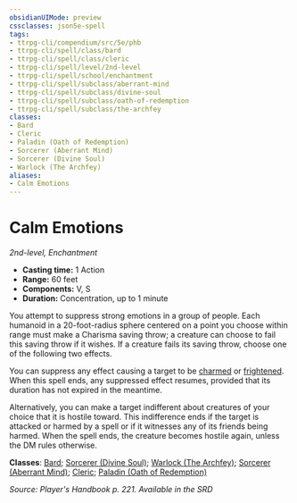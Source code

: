 ```yaml
---
obsidianUIMode: preview
cssclasses: json5e-spell
tags:
- ttrpg-cli/compendium/src/5e/phb
- ttrpg-cli/spell/class/bard
- ttrpg-cli/spell/class/cleric
- ttrpg-cli/spell/level/2nd-level
- ttrpg-cli/spell/school/enchantment
- ttrpg-cli/spell/subclass/aberrant-mind
- ttrpg-cli/spell/subclass/divine-soul
- ttrpg-cli/spell/subclass/oath-of-redemption
- ttrpg-cli/spell/subclass/the-archfey
classes:
- Bard
- Cleric
- Paladin (Oath of Redemption)
- Sorcerer (Aberrant Mind)
- Sorcerer (Divine Soul)
- Warlock (The Archfey)
aliases:
- Calm Emotions
---
```

# Calm Emotions
*2nd-level, Enchantment*  


- **Casting time:** 1 Action
- **Range:** 60 feet
- **Components:** V, S
- **Duration:** Concentration, up to 1 minute

You attempt to suppress strong emotions in a group of people. Each humanoid in a 20-foot-radius sphere centered on a point you choose within range must make a Charisma saving throw; a creature can choose to fail this saving throw if it wishes. If a creature fails its saving throw, choose one of the following two effects.

You can suppress any effect causing a target to be [charmed](/3-Mechanics/CLI/Rules/conditions.md#Charmed) or [frightened](/3-Mechanics/CLI/Rules/conditions.md#Frightened). When this spell ends, any suppressed effect resumes, provided that its duration has not expired in the meantime.

Alternatively, you can make a target indifferent about creatures of your choice that it is hostile toward. This indifference ends if the target is attacked or harmed by a spell or if it witnesses any of its friends being harmed. When the spell ends, the creature becomes hostile again, unless the DM rules otherwise.

**Classes**: [Bard](/3-Mechanics/CLI/Compendium/lists/list-spells-classes-bard.md); [Sorcerer (Divine Soul)](/3-Mechanics/CLI/Compendium/lists/list-spells-classes-divine-soul-xge.md "subclass=XGE"); [Warlock (The Archfey)](/3-Mechanics/CLI/Compendium/lists/list-spells-classes-the-archfey.md); [Sorcerer (Aberrant Mind)](/3-Mechanics/CLI/Compendium/lists/list-spells-classes-aberrant-mind-tce.md "subclass=TCE"); [Cleric](/3-Mechanics/CLI/Compendium/lists/list-spells-classes-cleric.md); [Paladin (Oath of Redemption)](/3-Mechanics/CLI/Compendium/lists/list-spells-classes-oath-of-redemption-xge.md "subclass=XGE")

*Source: Player's Handbook p. 221. Available in the <span title='Systems Reference Document (5.1)'>SRD</span>*